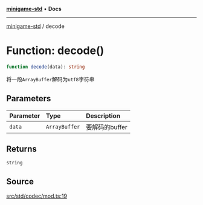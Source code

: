 [**minigame-std**](../index.md) • **Docs**

***

[minigame-std](../index.md) / decode

# Function: decode()

```ts
function decode(data): string
```

将一段`ArrayBuffer`解码为`utf8`字符串

## Parameters

| Parameter | Type | Description |
| :------ | :------ | :------ |
| `data` | `ArrayBuffer` | 要解码的buffer |

## Returns

`string`

## Source

[src/std/codec/mod.ts:19](https://github.com/JiangJie/minigame-std/blob/fe87039c9bf9e09f2936bdac3b9a02fcf5e4b50c/src/std/codec/mod.ts#L19)

